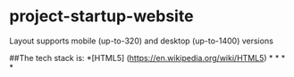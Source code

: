 # project-startup-website
Layout supports mobile (up-to-320) and desktop (up-to-1400) versions

##The tech stack is:
*[HTML5] (https://en.wikipedia.org/wiki/HTML5)
*
*
*
*
